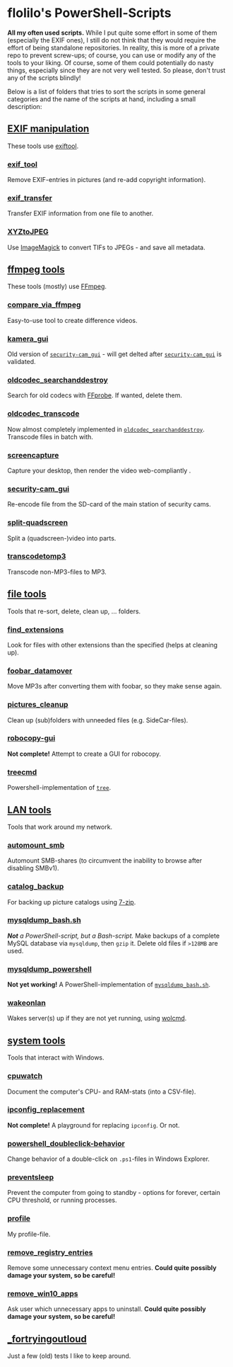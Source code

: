 # flolilo's PowerShell-Scripts

**All my often used scripts.**
While I put quite some effort in some of them (especially the EXIF ones), I still do not think that they would require the effort of being standalone repositories. In reality, this is more of a private repo to prevent screw-ups; of course, you can use or modify any of the tools to your liking.
Of course, some of them could potentially do nasty things, especially since they are not very well tested. So please, don't trust any of the scripts blindly!

Below is a list of folders that tries to sort the scripts in some general categories and the name of the scripts at hand, including a small description:

## [EXIF manipulation](./EXIF_manipulation)

These tools use [exiftool](https://sno.phy.queensu.ca/~phil/exiftool/).

### [exif_tool](./EXIF_manipulation/exif_tool.ps1)

Remove EXIF-entries in pictures (and re-add copyright information).

### [exif_transfer](./EXIF_manipulation/exif_transfer.ps1)

Transfer EXIF information from one file to another.

### [XYZtoJPEG](./EXIF_manipulation/XYZtoJPEG.ps1)

Use [ImageMagick](https://www.imagemagick.org/) to convert TIFs to JPEGs - and save all metadata.

## [ffmpeg tools](./ffmpeg_tools)

These tools (mostly) use [FFmpeg](https://ffmpeg.org/).

### [compare_via_ffmpeg](./ffmpeg_tools/compare_via_ffmpeg.ps1)

Easy-to-use tool to create difference videos.

### [kamera_gui](./ffmpeg_tools/kamera_gui.ps1)

Old version of [`security-cam_gui`](./ffmpeg_tools/security-cam_gui.ps1) - will get delted after [`security-cam_gui`](./ffmpeg_tools/security-cam_gui.ps1) is validated.

### [oldcodec_searchanddestroy](./ffmpeg_tools/oldcodec_searchanddestroy.ps1)

Search for old codecs with [FFprobe](https://ffmpeg.org/). If wanted, delete them.

### [oldcodec_transcode](./ffmpeg_tools/oldcodec_transcode.ps1)

Now almost completely implemented in [`oldcodec_searchanddestroy`](./ffmpeg_tools/oldcodec_searchanddestroy.ps1). Transcode files in batch with.

### [screencapture](./ffmpeg_tools/screencapture.ps1)

Capture your desktop, then render the video web-compliantly .

### [security-cam_gui](./ffmpeg_tools/security-cam_gui.ps1)

Re-encode file from the SD-card of the main station of security cams.

### [split-quadscreen](./ffmpeg_tools/split-quadscreen.ps1)

Split a (quadscreen-)video into parts.

### [transcodetomp3](./ffmpeg_tools/transcodetomp3.ps1)

Transcode non-MP3-files to MP3.

## [file tools](./file_tools)

Tools that re-sort, delete, clean up, ... folders.

### [find_extensions](./file_tools/find_extensions.ps1)

Look for files with other extensions than the specified (helps at cleaning up).

### [foobar_datamover](./file_tools/foobar_datamover.ps1)

Move MP3s after converting them with foobar, so they make sense again.

### [pictures_cleanup](./file_tools/pictures_cleanup.ps1)

Clean up (sub)folders with unneeded files (e.g. SideCar-files).

### [robocopy-gui](./file_tools/robocopy-gui.ps1)

**Not complete!** Attempt to create a GUI for robocopy.

### [treecmd](./file_tools/treecmd.ps1)

Powershell-implementation of [`tree`](https://docs.microsoft.com/en-us/previous-versions/windows/it-pro/windows-xp/bb491019(v=technet.10)).

## [LAN tools](./LAN_tools)

Tools that work around my network.

### [automount_smb](./LAN_tools/automount_smb.ps1)

Automount SMB-shares (to circumvent the inability to browse after disabling SMBv1).

### [catalog_backup](./LAN_tools/catalog_backup.ps1)

For backing up picture catalogs using [7-zip](http://www.7-zip.org/).

### [mysqldump_bash.sh](./LAN_tools/mysqldump_bash.sh)

_**Not** a PowerShell-script, but a Bash-script._ Make backups of a complete MySQL database via `mysqldump`, then `gzip` it. Delete old files if `>128MB` are used.

### [mysqldump_powershell](./LAN_tools/mysqldump_powershell.ps1)

**Not yet working!** A PowerShell-implementation of [`mysqldump_bash.sh`](./LAN_tools/mysqldump_bash.sh).

### [wakeonlan](./LAN_tools/wakeonlan.ps1)

Wakes server(s) up if they are not yet running, using [wolcmd](https://www.depicus.com/wake-on-lan/wake-on-lan-cmd).

## [system tools](./system_tools)

Tools that interact with Windows.

### [cpuwatch](./system_tools/cpuwatch.ps1)

Document the computer's CPU- and RAM-stats (into a CSV-file).

### [ipconfig_replacement](./system_tools/ipconfig_replacement.ps1)

**Not complete!** A playground for replacing `ipconfig`. Or not.

### [powershell_doubleclick-behavior](./system_tools/powershell_doubleclick-behavior.ps1)

Change behavior of a double-click on `.ps1`-files in Windows Explorer.

### [preventsleep](./system_tools/preventsleep.ps1)

Prevent the computer from going to standby - options for forever, certain CPU threshold, or running processes.

### [profile](./system_tools/profile.ps1)

My profile-file.

### [remove_registry_entries](./system_tools/remove_registry_entries.ps1)

Remove some unnecessary context menu entries. **Could quite possibly damage your system, so be careful!**

### [remove_win10_apps](./system_tools/remove_win10_apps.ps1)

Ask user which unnecessary apps to uninstall. **Could quite possibly damage your system, so be careful!**

## [_fortryingoutloud](./_fortryingoutloud.ps1)

Just a few (old) tests I like to keep around.